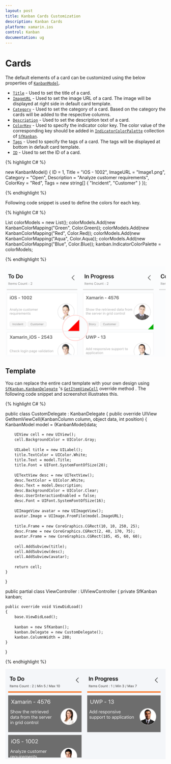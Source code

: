 ```yaml
---
layout: post
title: Kanban Cards Customization
description: Kanban Cards
platform: xamarin.ios
control: Kanban
documentation: ug
---
```


# Cards

The default elements of a card can be customized using the below properties of [`KanbanModel`](http://help.syncfusion.com/cr/cref_files/xamarin-ios/sfkanban/Syncfusion.SfKanban.iOS~Syncfusion.SfKanban.iOS.KanbanModel.html).

* [`Title`](http://help.syncfusion.com/cr/cref_files/xamarin-ios/sfkanban/Syncfusion.SfKanban.iOS~Syncfusion.SfKanban.iOS.KanbanModel~Title.html)         - Used to set the title of a card.
* [`ImageURL`](http://help.syncfusion.com/cr/cref_files/xamarin-ios/sfkanban/Syncfusion.SfKanban.iOS~Syncfusion.SfKanban.iOS.KanbanModel~ImageURL.html)      - Used to set the image URL of a card. The image will be displayed at right side in default card template.
* [`Category`](http://help.syncfusion.com/cr/cref_files/xamarin-ios/sfkanban/Syncfusion.SfKanban.iOS~Syncfusion.SfKanban.iOS.KanbanModel~Category.html)      - Used to set the category of a card. Based on the category the cards will be added to the respective columns. 
* [`Description`](http://help.syncfusion.com/cr/cref_files/xamarin-ios/sfkanban/Syncfusion.SfKanban.iOS~Syncfusion.SfKanban.iOS.KanbanModel~Description.html)   - Used to set the description text of a card.
* [`ColorKey`](http://help.syncfusion.com/cr/cref_files/xamarin-ios/sfkanban/Syncfusion.SfKanban.iOS~Syncfusion.SfKanban.iOS.KanbanModel~ColorKey.html)      - Used to specify the indicator color key. The color value of the corresponding key should be added in [`IndicatorColorPalette`](http://help.syncfusion.com/cr/cref_files/xamarin-ios/sfkanban/Syncfusion.SfKanban.iOS~Syncfusion.SfKanban.iOS.SfKanban~IndicatorColorPalette.html) collection of [`SfKanban`](http://help.syncfusion.com/cr/cref_files/xamarin-ios/sfkanban/Syncfusion.SfKanban.iOS~Syncfusion.SfKanban.iOS.SfKanban.html).
* [`Tags`](http://help.syncfusion.com/cr/cref_files/xamarin-ios/sfkanban/Syncfusion.SfKanban.iOS~Syncfusion.SfKanban.iOS.KanbanModel~Tags.html)          - Used to specify the tags of a card. The tags will be displayed at bottom in default card template.
* [`ID`](http://help.syncfusion.com/cr/cref_files/xamarin-ios/sfkanban/Syncfusion.SfKanban.iOS~Syncfusion.SfKanban.iOS.KanbanModel~ID.html)            - Used to set the ID of a card.

{% highlight C# %}

new KanbanModel()
{
    ID = 1,
    Title = "iOS - 1002",
    ImageURL = "Image1.png",
    Category = "Open",
    Description = "Analyze customer requirements",
    ColorKey = "Red",
    Tags = new string[] { "Incident", "Customer" }
});

{% endhighlight %}

Following code snippet is used to define the colors for each key.

{% highlight C# %}

List<KanbanColorMapping> colorModels = new List<KanbanColorMapping>();
colorModels.Add(new KanbanColorMapping("Green", Color.Green));
colorModels.Add(new KanbanColorMapping("Red", Color.Red));
colorModels.Add(new KanbanColorMapping("Aqua", Color.Aqua));
colorModels.Add(new KanbanColorMapping("Blue", Color.Blue));
kanban.IndicatorColorPalette = colorModels;

{% endhighlight %}

![](Kanban_images/CardCustomization.png)

## Template

You can replace the entire card template with your own design using [`SfKanban.KanbanDelegate`](http://help.syncfusion.com/cr/cref_files/xamarin-ios/sfkanban/Syncfusion.SfKanban.iOS~Syncfusion.SfKanban.iOS.KanbanDelegate.html) 's [`GetItemViewCell`](http://help.syncfusion.com/cr/cref_files/xamarin-ios/sfkanban/Syncfusion.SfKanban.iOS~Syncfusion.SfKanban.iOS.KanbanDelegate~GetItemViewCell.html) override method . The following code snippet and screenshot illustrates this.

{% highlight C# %}

public class CustomDelegate : KanbanDelegate
{
	public override UIView GetItemViewCell(KanbanColumn column, object data, int position)
	{
	    KanbanModel model = (KanbanModel)data;

		UIView cell = new UIView();
		cell.BackgroundColor = UIColor.Gray;

		UILabel title = new UILabel();
		title.TextColor = UIColor.White;
		title.Text = model.Title;
		title.Font = UIFont.SystemFontOfSize(20);

		UITextView desc = new UITextView();
		desc.TextColor = UIColor.White;
		desc.Text = model.Description;
		desc.BackgroundColor = UIColor.Clear;
		desc.UserInteractionEnabled = false;
		desc.Font = UIFont.SystemFontOfSize(16);

		UIImageView avatar = new UIImageView();
		avatar.Image = UIImage.FromFile(model.ImageURL);

		title.Frame = new CoreGraphics.CGRect(10, 10, 250, 25);
		desc.Frame = new CoreGraphics.CGRect(2, 40, 170, 75);
		avatar.Frame = new CoreGraphics.CGRect(185, 45, 60, 60);

		cell.AddSubview(title);
		cell.AddSubview(desc);
		cell.AddSubview(avatar);

		return cell;
	}
}	

public partial class ViewController : UIViewController
{
	private SfKanban kanban;

	public override void ViewDidLoad()
	{
		base.ViewDidLoad();

		kanban = new SfKanban();
		kanban.Delegate = new CustomDelegate();
		kanban.ColumnWidth = 280;
	}
}

{% endhighlight %}

![](Kanban_images/CardTemplate.png)


